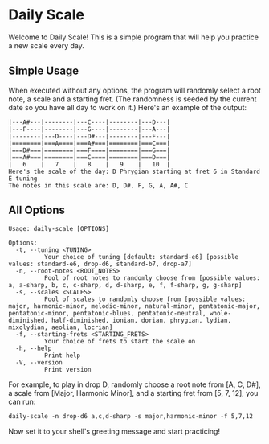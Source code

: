 # Daily Scale

Welcome to Daily Scale! This is a simple program that will help you practice a new scale every day.

## Simple Usage

When executed without any options, the program will randomly select a root note, a scale and a starting fret. (The randomness is seeded by the current date so you have all day to work on it.) Here's an example of the output:

    |---A#---|--------|---C----|--------|---D---|
    |---F----|--------|---G----|--------|---A---|
    |--------|---D----|---D#---|--------|---F---|
    |========|===A====|===A#===|========|===C===|
    |===D#===|========|===F====|========|===G===|
    |===A#===|========|===C====|========|===D===|
    |   6    |   7    |   8    |   9    |   10  |
    Here's the scale of the day: D Phrygian starting at fret 6 in Standard E tuning
    The notes in this scale are: D, D#, F, G, A, A#, C

## All Options

    Usage: daily-scale [OPTIONS]

    Options:
      -t, --tuning <TUNING>
              Your choice of tuning [default: standard-e6] [possible values: standard-e6, drop-d6, standard-b7, drop-a7]
      -n, --root-notes <ROOT_NOTES>
              Pool of root notes to randomly choose from [possible values: a, a-sharp, b, c, c-sharp, d, d-sharp, e, f, f-sharp, g, g-sharp]
      -s, --scales <SCALES>
              Pool of scales to randomly choose from [possible values: major, harmonic-minor, melodic-minor, natural-minor, pentatonic-major, pentatonic-minor, pentatonic-blues, pentatonic-neutral, whole-diminished, half-diminished, ionian, dorian, phrygian, lydian, mixolydian, aeolian, locrian]
      -f, --starting-frets <STARTING_FRETS>
              Your choice of frets to start the scale on
      -h, --help
              Print help
      -V, --version
              Print version

For example, to play in drop D, randomly choose a root note from [A, C, D#], a scale from [Major, Harmonic Minor], and a starting fret from [5, 7, 12], you can run:

    daily-scale -n drop-d6 a,c,d-sharp -s major,harmonic-minor -f 5,7,12

Now set it to your shell's greeting message and start practicing!
